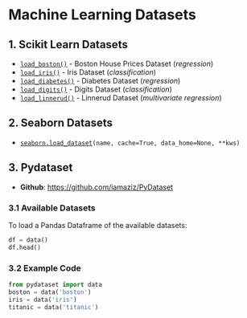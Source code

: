 # Machine Learning Datasets

## 1. Scikit Learn Datasets

- [`load_boston()`](http://scikit-learn.org/stable/modules/generated/sklearn.datasets.load_boston.html#sklearn.datasets.load_boston) - Boston House Prices Dataset (*regression*)
- [`load_iris()`](http://scikit-learn.org/stable/modules/generated/sklearn.datasets.load_iris.html#sklearn.datasets.load_iris) - Iris Dataset (*classification*)
- [`load_diabetes()`](http://scikit-learn.org/stable/modules/generated/sklearn.datasets.load_diabetes.html#sklearn.datasets.load_diabetes) - Diabetes Dataset (*regression*)
- [`load_digits()`](http://scikit-learn.org/stable/modules/generated/sklearn.datasets.load_digits.html#sklearn.datasets.load_digits) - Digits Dataset (*classification*)
- [`load_linnerud()`](http://scikit-learn.org/stable/modules/generated/sklearn.datasets.load_linnerud.html#sklearn.datasets.load_linnerud) - Linnerud Dataset (*multivariate regression*)

## 2. Seaborn Datasets

- [`seaborn.load_dataset`](https://seaborn.pydata.org/generated/seaborn.load_dataset.html)`(name, cache=True, data_home=None, **kws)`


## 3. Pydataset

- **Github**: https://github.com/iamaziz/PyDataset

### 3.1 Available Datasets

To load a Pandas Dataframe of the available datasets:

```python
df = data()
df.head()
```

### 3.2 Example Code

```python
from pydataset import data
boston = data('boston')
iris = data('iris')
titanic = data('titanic')
```
